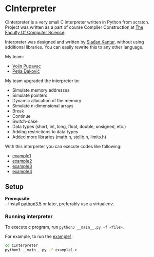 CInterpreter
=============
CInterpreter is a very small C interpreter written in Python from scratch. Project was written as a part of course
Compiler Construction at [The Faculty Of Computer Science](https://raf.edu.rs/).

Interpreter was designed and written by [Slađan Kantar](https://github.com/SKantar), without using additional libraries. You can easily rewrite this to any other language. 

My team:
* [Vojin Pupavac](vojinpu)
* [Petja Đaković](petjadakovic)

My team upgraded the interpreter to:
* Simulate memory addresses
* Simulate pointers
* Dynamic allocation of the memory
* Simulate n-dimensional arrays
* Break
* Continue
* Switch-case
* Data types (short, int, long, float, double, unsigned, etc.)
* Adding restrictions to data types
* Added more libraries (math.h, stdlib.h, limits.h)

With this interpreter you can execute codes like following:

* [example1](example1.c)
* [example2](example2.c)
* [example3](example3.c)
* [example4](example4.c)

## Setup
**Prerequsite**:<br/>
    - Install [python3.5](https://www.python.org) or later, preferably use a virtualenv.<br/>

### Running interpreter
To execute c program, run `python3 __main__.py -f <file>`.

For example, to run the [example1](example1.c):
```bash
cd CInterpreter
python3 __main__.py -f example1.c
```
